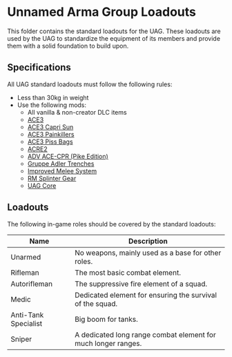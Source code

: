 # Unnamed Arma Group Loadouts

This folder contains the standard loadouts for the UAG. These loadouts are used by the UAG to standardize the equipment of its members and provide them with a solid foundation to build upon.

## Specifications

All UAG standard loadouts must follow the following rules:

- Less than 30kg in weight
- Use the following mods:
  - All vanilla & non-creator DLC items
  - [ACE3](https://steamcommunity.com/workshop/filedetails/?id=463939057)
  - [ACE3 Capri Sun](https://steamcommunity.com/workshop/filedetails/?id=2602978471)
  - [ACE3 Painkillers](https://steamcommunity.com/workshop/filedetails/?id=2607850181)
  - [ACE3 Piss Bags](https://steamcommunity.com/workshop/filedetails/?id=2597693640)
  - [ACRE2](https://steamcommunity.com/workshop/filedetails/?id=751965892)
  - [ADV ACE-CPR (Pike Edition)](https://steamcommunity.com/workshop/filedetails/?id=1957746437)
  - [Gruppe Adler Trenches](https://steamcommunity.com/workshop/filedetails/?id=1224892496)
  - [Improved Melee System](https://steamcommunity.com/workshop/filedetails/?id=2291129343)
  - [RM Splinter Gear](https://steamcommunity.com/workshop/filedetails/?id=878512695)
  - [UAG Core](https://steamcommunity.com/sharedfiles/filedetails/?id=1092924095)

## Loadouts

The following in-game roles should be covered by the standard loadouts:

| Name                 | Description                                                   |
| -------------------- | ------------------------------------------------------------- |
| Unarmed              | No weapons, mainly used as a base for other roles.            |
| Rifleman             | The most basic combat element.                                |
| Autorifleman         | The suppressive fire element of a squad.                      |
| Medic                | Dedicated element for ensuring the survival of the squad.     |
| Anti-Tank Specialist | Big boom for tanks.                                           |
| Sniper               | A dedicated long range combat element for much longer ranges. |
